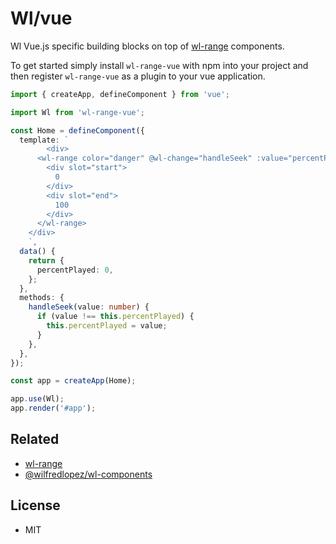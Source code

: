 # Wl/vue

Wl Vue.js specific building blocks on top of [wl-range](https://www.npmjs.com/package/wl-range) components.

To get started simply install `wl-range-vue` with npm into your project and then register `wl-range-vue` as a plugin to your vue application.

```ts
import { createApp, defineComponent } from 'vue';

import Wl from 'wl-range-vue';

const Home = defineComponent({
  template: `
        <div>
      <wl-range color="danger" @wl-change="handleSeek" :value="percentPlayed">
        <div slot="start">
          0
        </div>
        <div slot="end">
          100
        </div>
      </wl-range>
    </div>
    `,
  data() {
    return {
      percentPlayed: 0,
    };
  },
  methods: {
    handleSeek(value: number) {
      if (value !== this.percentPlayed) {
        this.percentPlayed = value;
      }
    },
  },
});

const app = createApp(Home);

app.use(Wl);
app.render('#app');
```

## Related

- [wl-range](https://www.npmjs.com/package/wl-range)
- [@wilfredlopez/wl-components](https://www.npmjs.com/package/@wilfredlopez/wl-components)

## License

- MIT
